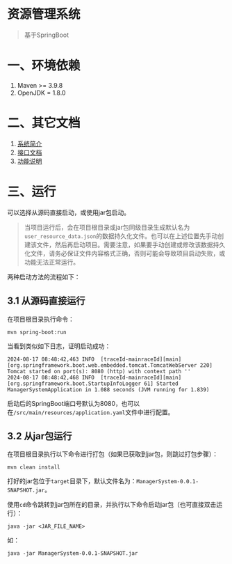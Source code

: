 # 资源管理系统

> 基于SpringBoot

# 一、环境依赖

1. Maven >= 3.9.8
2. OpenJDK = 1.8.0

# 二、其它文档

1. [系统简介](./docs/README.md)
2. [接口文档](./docs/Interface.md)
3. [功能说明](./docs/Coding.md)

# 三、运行

可以选择从源码直接启动，或使用jar包启动。

> 当项目运行后，会在项目根目录或jar包同级目录生成默认名为`user_resource_data.json`的数据持久化文件。也可以在上述位置先手动创建该文件，然后再启动项目。需要注意，如果要手动创建或修改该数据持久化文件，请务必保证文件内容格式正确，否则可能会导致项目启动失败，或功能无法正常运行。

两种启动方法的流程如下：

## 3.1 从源码直接运行

在项目根目录执行命令：

```shell
mvn spring-boot:run
```

当看到类似如下日志，证明启动成功：

```text
2024-08-17 08:48:42,463 INFO  [traceId-mainraceId][main][org.springframework.boot.web.embedded.tomcat.TomcatWebServer 220] Tomcat started on port(s): 8080 (http) with context path ''
2024-08-17 08:48:42,468 INFO  [traceId-mainraceId][main][org.springframework.boot.StartupInfoLogger 61] Started ManagerSystemApplication in 1.088 seconds (JVM running for 1.839)
```

启动后的SpringBoot端口号默认为8080，也可以在`/src/main/resources/application.yaml`文件中进行配置。

## 3.2 从jar包运行

在项目根目录执行以下命令进行打包（如果已获取到jar包，则跳过打包步骤）：

```shell
mvn clean install
```

打好的jar包位于`target`目录下，默认文件名为：`ManagerSystem-0.0.1-SNAPSHOT.jar`。

使用`cd`命令跳转到jar包所在的目录，并执行以下命令启动jar包（也可直接双击运行）：

```shell
java -jar <JAR_FILE_NAME>
```

如：

```shell
java -jar ManagerSystem-0.0.1-SNAPSHOT.jar
```
